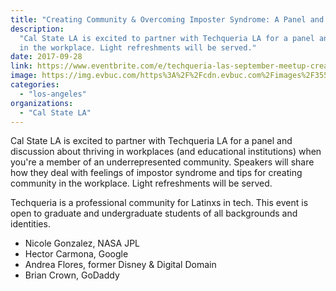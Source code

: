 ```yaml
---
title: "Creating Community & Overcoming Imposter Syndrome: A Panel and Discussion with Techqueria LA"
description:
  "Cal State LA is excited to partner with Techqueria LA for a panel and discussion about thriving in workplaces (and educational institutions) when you're a member of an underrepresented community. Speakers will share how they deal with feelings of impostor syndrome and tips for creating community
  in the workplace. Light refreshments will be served."
date: 2017-09-28
link: https://www.eventbrite.com/e/techqueria-las-september-meetup-creating-community-and-overcoming-imposter-syndrome-tickets-38025008825
image: https://img.evbuc.com/https%3A%2F%2Fcdn.evbuc.com%2Fimages%2F35581035%2F205844997693%2F1%2Foriginal.jpg?w=800&auto=compress&rect=0%2C0%2C2160%2C1080&s=fb7f31ce6d45a99a67b604e17d697ecf
categories:
  - "los-angeles"
organizations:
  - "Cal State LA"
---
```


Cal State LA is excited to partner with Techqueria LA for a panel and discussion about thriving in workplaces (and educational institutions) when you're a member of an underrepresented community. Speakers will share how they deal with feelings of impostor syndrome and tips for creating community in
the workplace. Light refreshments will be served.

Techqueria is a professional community for Latinxs in tech. This event is open to graduate and undergraduate students of all backgrounds and identities.

- Nicole Gonzalez, NASA JPL
- Hector Carmona, Google
- Andrea Flores, former Disney & Digital Domain
- Brian Crown, GoDaddy
